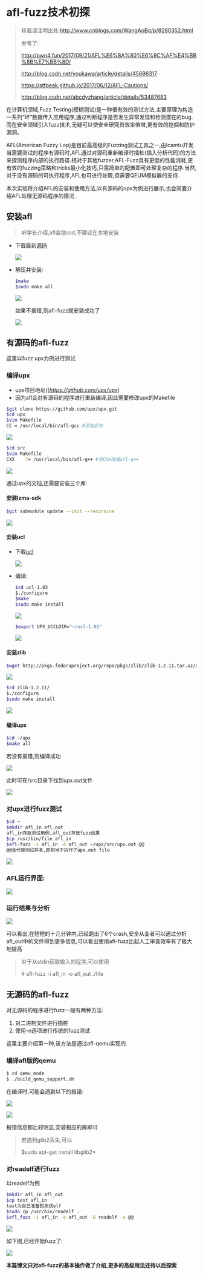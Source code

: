 # afl-fuzz技术初探

> 转载请注明出处:http://www.cnblogs.com/WangAoBo/p/8280352.html
>
> 参考了:
>
> http://pwn4.fun/2017/09/21/AFL%E6%8A%80%E6%9C%AF%E4%BB%8B%E7%BB%8D/
>
> http://blog.csdn.net/youkawa/article/details/45696317
>
> https://stfpeak.github.io/2017/06/12/AFL-Cautions/
>
> http://blog.csdn.net/abcdyzhang/article/details/53487683

在计算机领域,Fuzz Testing(模糊测试)是一种很有效的测试方法,主要原理为构造一系列“坏”数据传入应用程序,通过判断程序是否发生异常发现和检测潜在的bug.而在安全领域引入fuzz技术,无疑可以使安全研究员效率倍增,更有效的挖掘和防护漏洞。

AFL(American Fuzzy Lop)是目前最高级的Fuzzing测试工具之一,由lcamtu开发.当需要测试的程序有源码时,AFL通过对源码重新编译时插桩(插入分析代码)的方法来探测程序内部的执行路径.相对于其他fuzzer,AFL-Fuzz具有更低的性能消耗,更有效的fuzzing策略和tricks最小化技巧,只需简单的配置即可处理复杂的程序.当然,对于没有源码的可执行程序,AFL也可进行处理,但需要QEUM模拟器的支持.

本次实验将介绍AFL的安装和使用方法,以有源码的upx为例进行展示,也会简要介绍AFL处理无源码程序的情况.

## 安装afl

> 听学长介绍,afl会烧ssd,不建议在本地安装

- 下载最新[源码](http://lcamtuf.coredump.cx/afl/)

  ![](https://ws1.sinaimg.cn/large/006AWYXBly1fnf3kvzqn6j30g108wmzt.jpg)

- 解压并安装:

  ```bash
  $make
  $sudo make all
  ```

  ![](https://ws1.sinaimg.cn/large/006AWYXBly1fnf3nxvxlaj30g00a0aho.jpg)

  如果不报错,则afl-fuzz就安装成功了

  ![](https://ws1.sinaimg.cn/large/006AWYXBly1fnf3qdhxluj30lc0lo12z.jpg)



## 有源码的afl-fuzz

这里以fuzz upx为例进行测试

### 编译upx

- upx项目地址([*https://github.com/upx/upx*)
- 因为afl会对有源码的程序进行重新编译,因此需要修改upx的Makefile

```bash
$git clone https://github.com/upx/upx.git
$cd upx
$vim Makefile
CC = /usr/local/bin/afl-gcc #添加此句
```

![](https://ws1.sinaimg.cn/large/006AWYXBly1fnf3x43cwvj30g109ftdr.jpg)

```bash
$cd src
$vim Makefile
CXX    ?= /usr/local/bin/afl-g++ #将CXX改成afl-g++
```

![](https://ws1.sinaimg.cn/large/006AWYXBly1fnf3ydcn84j30g109zgr0.jpg)

通过upx的文档,还需要安装三个库:

#### 安装lzma-sdk

```bash
$git submodule update --init --recursive
```

![](https://ws1.sinaimg.cn/large/006AWYXBly1fnf40cs8x2j30g103ugok.jpg)

#### 安装ucl

- 下载[ucl](http://www.oberhumer.com/opensource/ucl/#download)

  ![](https://ws1.sinaimg.cn/large/006AWYXBly1fnf42oq66dj30g10cl41c.jpg)

- 编译:

  ```bash
  $cd ucl-1.03
  $./configure
  $make 
  $sudo make install
  ```

  ![](https://ws1.sinaimg.cn/large/006AWYXBly1fnf44kxn0jj30g10910zr.jpg)

  ```bash
  $export UPX_UCCLDIR="~/ucl-1.03"
  ```

  ![](https://ws1.sinaimg.cn/large/006AWYXBly1fnf469emu3j30g101saaz.jpg)

#### 安装zlib

  ````bash
  $wget http://pkgs.fedoraproject.org/repo/pkgs/zlib/zlib-1.2.11.tar.xz/sha512/b7f50ada138c7f93eb7eb1631efccd1d9f03a5e77b6c13c8b757017b2d462e19d2d3e01c50fad60a4ae1bc86d431f6f94c72c11ff410c25121e571953017cb67/zlib-1.2.11.tar.xz
  ````

  ![](https://ws1.sinaimg.cn/large/006AWYXBly1fnf4795xuqj30g106b0y6.jpg)

  ```bash
  $cd zlib-1.2.11/
  $./configure
  $sudo make install
  ```

  ![](https://ws1.sinaimg.cn/large/006AWYXBly1fnf48z9croj30g1091n4e.jpg)

#### 编译upx

```bash
$cd ~/upx
$make all
```

若没有报错,则编译成功

![](https://ws1.sinaimg.cn/large/006AWYXBly1fnf4aw984mj30g1091jzv.jpg)

此时可在/src目录下找到upx.out文件

![](https://ws1.sinaimg.cn/large/006AWYXBly1fnf4blr0tdj30g107745i.jpg)

### 对upx进行fuzz测试

```bash
$cd ~
$mkdir afl_in afl_out
afl_in存放测试用例,afl_out存放fuzz结果
$cp /usr/bin/file afl_in
$afl-fuzz -i afl_in -o afl_out ~/upx/src/upx.out @@
@@会代替测试样本,即相当于执行了upx.out file
```

![](https://ws1.sinaimg.cn/large/006AWYXBly1fnf4fzvv1mj30g10917au.jpg)



### AFL运行界面:

![](https://ws1.sinaimg.cn/large/006AWYXBly1fnf4hakw53j30g10cldni.jpg)

### 运行结果与分析

![](https://ws1.sinaimg.cn/large/006AWYXBly1fnf4i8a9dzj30g1091q97.jpg)

可以看出,在短短的十几分钟内,已经跑出了6个crash,安全从业者可以通过分析afl_out中的文件得到更多信息,可以看出使用afl-fuzz比起人工审查效率有了极大地提高

> 对于从stdin获取输入的程序,可以使用
>
> \# afl-fuzz -i afl_in -o afl_out ./file

## 无源码的afl-fuzz

对无源码的程序进行fuzz一般有两种方法:

1. 对二进制文件进行插桩
2. 使用-n选项进行传统的fuzz测试

这里主要介绍第一种,该方法是通过afl-qemu实现的.

### 编译afl版的qemu

```bash
$ cd qemu_mode 
$ ./build_qemu_support.sh
```

在编译时,可能会遇到以下的报错:

![](https://ws1.sinaimg.cn/large/006AWYXBly1fnf5dniig5j30g103mq5k.jpg)

![](https://ws1.sinaimg.cn/large/006AWYXBly1fnf5dum0bdj30g104eq5p.jpg)



报错信息都比较明显,安装相应的库即可

> 若遇到glib2丢失,可以
>
> $sudo apt-get install libglib2*

### 对readelf进行fuzz

以readelf为例

```bash
$mkdir afl_in afl_out
$cp test afl_in
test为自己准备的测试elf
$sudo cp /usr/bin/readelf .
$afl_fuzz -i afl_in -o afl_out -Q readelf -a @@
```

![](https://ws1.sinaimg.cn/large/006AWYXBly1fnf794m6q3j31400p0qkz.jpg)

如下图,已经开始fuzz了:

![](https://ws1.sinaimg.cn/large/006AWYXBly1fng4ms5vyuj31400p0are.jpg)

**本篇博文只对afl-fuzz的基本操作做了介绍,更多的高级用法还待以后探索**



